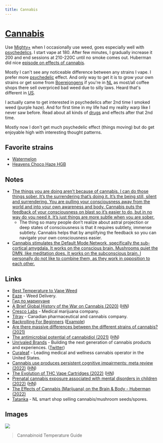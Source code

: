 ```yaml
---
title: Cannabis
---
```


# [Cannabis](https://psychonautwiki.org/wiki/Cannabis)

Use [Mighty+](https://www.storz-bickel.com/en-us/mighty-plus) when I occasionally use weed, goes especially well with [psychedelics](psychedelics/psychedelics.md). I start vape at 180. After few minutes, I gradually increase it 200 and end sessions at 210-220C until no smoke comes out. Huberman did nice [episode on effects of cannabis](https://hubermanlab.com/the-effects-of-cannabis-marijuana-on-the-brain-and-body/).

Mostly I can't see any noticeable difference between any strains I vape. I prefer more [psychedelic](psychedelics/psychedelics.md) effect. And only way to get it is to grow your own strains or get some from [Boerejongens](https://www.boerejongens.com/) if you're in [NL](../travel/visited/netherlands.md) as most/all coffee shops there sell overpriced bad weed due to silly laws. Heard that's different in [US](../travel/visited/united-states.md).

I actually came to get interested in psychedelics after 2nd time I smoked weed (purple haze). And for first time in my life had my reality warp like I never saw before. Read about all kinds of [drugs](drugs.md) and effects after that 2nd time.

Mostly now I don't get much psychedelic effect (things moving) but do get enjoyable high with interesting thought patterns.

## Favorite strains

- [Watermelon](https://www.tatanka.nl/product/watermelon/)
- [Heavens Choco Haze HGB](https://www.zamnesia.com/3315-zamnesia-seeds-choco-haze-feminized.html)

## Notes

- [The things you are doing aren’t because of cannabis. I can do those things sober. It’s the surrendering that’s doing it. It’s the being still, silent and surrendering. You are pulling your consciousness away from the world and into your own awareness and body. Cannabis puts the feedback of your consciousness on blast so it’s easier to do, but in no way do you need it. It’s just things are more subtle when you are sober.](https://www.reddit.com/r/Psychonaut/comments/8bdt36/how_to_use_cannabis_as_a_very_potent_psychedelic/)
  - The thing so many people don’t realize about astral projection or deep states of consciousness is that it requires subtlety, immense subtlety. Cannabis helps that by amplifying the feedback so you can navigate your own consciousness easier.
- [Cannabis stimulates the Default Mode Network, specifically the sub-cortical amygdala. It works on the conscious brain. Mushrooms quiet the DMN, like meditation does. It works on the subconscious brain. I personally do not like to combine them, as they work in opposition to each other.](https://www.reddit.com/r/RationalPsychonaut/comments/ozt4k5/thc_and_psilocybin_and_their_effects_on_thinking/)

## Links

- [Best Temperature to Vape Weed](https://www.dankvapes.co.uk/blogs/talk-to-dank/what-is-the-best-temperature-to-set-my-weed-vaporizer)
- [Eaze](https://www.eaze.com/) - Weed Delivery.
- [Гид по марихуане](https://docs.google.com/document/d/1MIKhxdIrnqSIGa3TqHOdVrpT2l8L7z8F2GYYTjMeFEo/edit)
- [A Brief Global History of the War on Cannabis (2020)](https://thereader.mitpress.mit.edu/a-brief-global-history-of-the-war-on-cannabis/) ([HN](https://news.ycombinator.com/item?id=25565069))
- [Cresco Labs](https://www.crescolabs.com/) - Medical marijuana company.
- [Tilray](https://www.tilray.com/) - Canadian pharmaceutical and cannabis company.
- [Backrolling For Beginners](https://www.youtube.com/watch?v=bqZ9Fo1FI-k) ([Example](https://www.reddit.com/r/AmsterdamEnts/comments/lzydu6/coffeeshop_carmona_s5_haze_rolled_insideout_pure/))
- [Are there massive differences between the different strains of cannabis? (2021)](https://www.reddit.com/r/askdrugs/comments/oiacwe/are_there_massive_differences_between_the/)
- [The antimicrobial potential of cannabidiol (2021)](https://www.nature.com/articles/s42003-020-01530-y) ([HN](https://news.ycombinator.com/item?id=27887434))
- [Unrivaled Brands](https://unrivaledbrands.com/) - Building the next generation of cannabis products and experiences. ([Twitter](https://twitter.com/UnrivaledBrands))
- [Curaleaf](https://curaleaf.com/) - Leading medical and wellness cannabis operator in the United States.
- [Cannabis use produces persistent cognitive impairments: meta review (2022)](https://www.addictionjournal.org/posts/cannabis-use-produces-persistent-cognitive-impairments) ([HN](https://news.ycombinator.com/item?id=30019841))
- [The Evolution of THC Vape Cartridges (2022)](https://gentlemantoker.com/blogs/liquid-gold-evolution-thc-vape-cartridges) ([HN](https://news.ycombinator.com/item?id=31840587))
- [Prenatal cannabis exposure associated with mental disorders in children (2022)](https://www.nih.gov/news-events/news-releases/prenatal-cannabis-exposure-associated-mental-disorders-children-persist-into-early-adolescence) ([HN](https://news.ycombinator.com/item?id=32817466))
- [The Effects of Cannabis (Marijuana) on the Brain & Body - Huberman (2022)](https://hubermanlab.com/the-effects-of-cannabis-marijuana-on-the-brain-and-body/)
- [Tatanka](https://www.tatanka.nl/) - NL smart shop selling cannabis/mushroom seeds/spores.

## Images

![](https://vapestore.co.za/image/data/Blog/vaporizing-temperatures.jpg)

> Cannabinoid Temperature Guide
